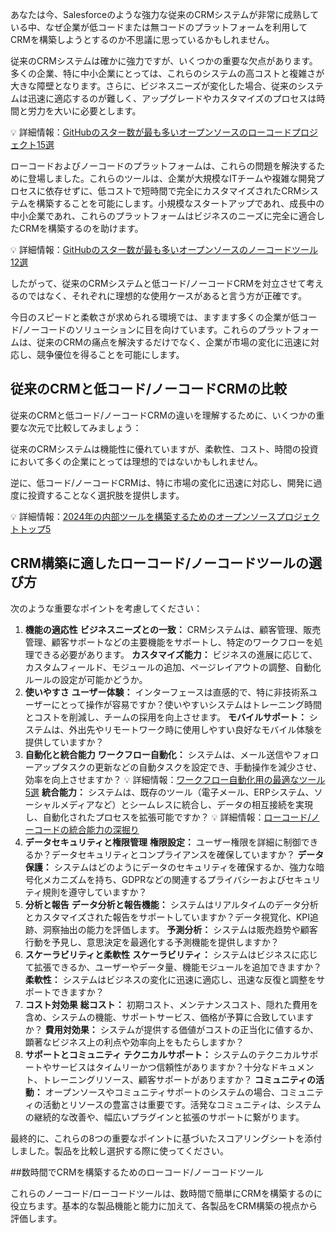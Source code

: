 あなたは今、Salesforceのような強力な従来のCRMシステムが非常に成熟している中、なぜ企業が低コードまたは無コードのプラットフォームを利用してCRMを構築しようとするのか不思議に思っているかもしれません。

従来のCRMシステムは確かに強力ですが、いくつかの重要な欠点があります。多くの企業、特に中小企業にとっては、これらのシステムの高コストと複雑さが大きな障壁となります。さらに、ビジネスニーズが変化した場合、従来のシステムは迅速に適応するのが難しく、アップグレードやカスタマイズのプロセスは時間と労力を大いに必要とします。

💡 詳細情報：[GitHubのスター数が最も多いオープンソースのローコードプロジェクト15選](https://www.nocobase.com/en/blog/top-15-open-source-low-code-projects-with-the-most-github-Stars)

ローコードおよびノーコードのプラットフォームは、これらの問題を解決するために登場しました。これらのツールは、企業が大規模なITチームや複雑な開発プロセスに依存せずに、低コストで短時間で完全にカスタマイズされたCRMシステムを構築することを可能にします。小規模なスタートアップであれ、成長中の中小企業であれ、これらのプラットフォームはビジネスのニーズに完全に適合したCRMを構築するのを助けます。

💡 詳細情報：[GitHubのスター数が最も多いオープンソースのノーコードツール12選](https://www.nocobase.com/en/blog/the-top-12-open-source-no-code-tools-with-the-most-github-stars)

したがって、従来のCRMシステムと低コード/ノーコードCRMを対立させて考えるのではなく、それぞれに理想的な使用ケースがあると言う方が正確です。

今日のスピードと柔軟さが求められる環境では、ますます多くの企業が低コード/ノーコードのソリューションに目を向けています。これらのプラットフォームは、従来のCRMの痛点を解決するだけでなく、企業が市場の変化に迅速に対応し、競争優位を得ることを可能にします。

## 従来のCRMと低コード/ノーコードCRMの比較

従来のCRMと低コード/ノーコードCRMの違いを理解するために、いくつかの重要な次元で比較してみましょう：

従来のCRMシステムは機能性に優れていますが、柔軟性、コスト、時間の投資において多くの企業にとっては理想的ではないかもしれません。

逆に、低コード/ノーコードCRMは、特に市場の変化に迅速に対応し、開発に過度に投資することなく選択肢を提供します。

💡 詳細情報：[2024年の内部ツールを構築するためのオープンソースプロジェクトトップ5](https://www.nocobase.com/en/blog/top-5-open-source-projects-for-building-internal-tools-in-2024)

## CRM構築に適したローコード/ノーコードツールの選び方

次のような重要なポイントを考慮してください：

1. **機能の適応性**
   **ビジネスニーズとの一致：** CRMシステムは、顧客管理、販売管理、顧客サポートなどの主要機能をサポートし、特定のワークフローを処理できる必要があります。
   **カスタマイズ能力：** ビジネスの進展に応じて、カスタムフィールド、モジュールの追加、ページレイアウトの調整、自動化ルールの設定が可能かどうか。
2. **使いやすさ**
   **ユーザー体験：** インターフェースは直感的で、特に非技術系ユーザーにとって操作が容易ですか？使いやすいシステムはトレーニング時間とコストを削減し、チームの採用を向上させます。
   **モバイルサポート：** システムは、外出先やリモートワーク時に使用しやすい良好なモバイル体験を提供していますか？
3. **自動化と統合能力**
   **ワークフロー自動化：** システムは、メール送信やフォローアップタスクの更新などの自動タスクを設定でき、手動操作を減少させ、効率を向上させますか？
   💡 詳細情報：[ワークフロー自動化用の最適なツール5選](https://www.nocobase.com/en/blog/workflow-automation-tools)
   **統合能力：** システムは、既存のツール（電子メール、ERPシステム、ソーシャルメディアなど）とシームレスに統合し、データの相互接続を実現し、自動化されたプロセスを拡張可能ですか？
   💡 詳細情報：[ローコード/ノーコードの統合能力の深掘り](https://www.nocobase.com/en/blog/low-code-no-code-integration)
4. **データセキュリティと権限管理**
   **権限設定：** ユーザー権限を詳細に制御できるか？データセキュリティとコンプライアンスを確保していますか？
   **データ保護：** システムはどのようにデータのセキュリティを確保するか、強力な暗号化メカニズムを持ち、GDPRなどの関連するプライバシーおよびセキュリティ規則を遵守していますか？
5. **分析と報告**
   **データ分析と報告機能：** システムはリアルタイムのデータ分析とカスタマイズされた報告をサポートしていますか？データ視覚化、KPI追跡、洞察抽出の能力を評価します。
   **予測分析：** システムは販売趋势や顧客行動を予見し、意思決定を最適化する予測機能を提供しますか？
6. **スケーラビリティと柔軟性**
   **スケーラビリティ：** システムはビジネスに応じて拡張できるか、ユーザーやデータ量、機能モジュールを追加できますか？
   **柔軟性：** システムはビジネスの変化に迅速に適応し、迅速な反復と調整をサポートできますか？
7. **コスト対効果**
   **総コスト：** 初期コスト、メンテナンスコスト、隠れた費用を含め、システムの機能、サポートサービス、価格が予算に合致していますか？
   **費用対効果：** システムが提供する価値がコストの正当化に値するか、顕著なビジネス上の利点や効率向上をもたらしますか？
8. **サポートとコミュニティ**
   **テクニカルサポート：** システムのテクニカルサポートやサービスはタイムリーかつ信頼性がありますか？十分なドキュメント、トレーニングリソース、顧客サポートがありますか？
   **コミュニティの活動：** オープンソースやコミュニティサポートのシステムの場合、コミュニティの活動とリソースの豊富さは重要です。活発なコミュニティは、システムの継続的な改善や、幅広いプラグインと拡張のサポートに繋がります。
   
最終的に、これらの8つの重要なポイントに基づいたスコアリングシートを添付しました。製品を比較し選択する際に使ってください。

##数時間でCRMを構築するためのローコード/ノーコードツール

これらのノーコード/ローコードツールは、数時間で簡単にCRMを構築するのに役立ちます。基本的な製品機能と能力に加えて、各製品をCRM構築の視点から評価します。

